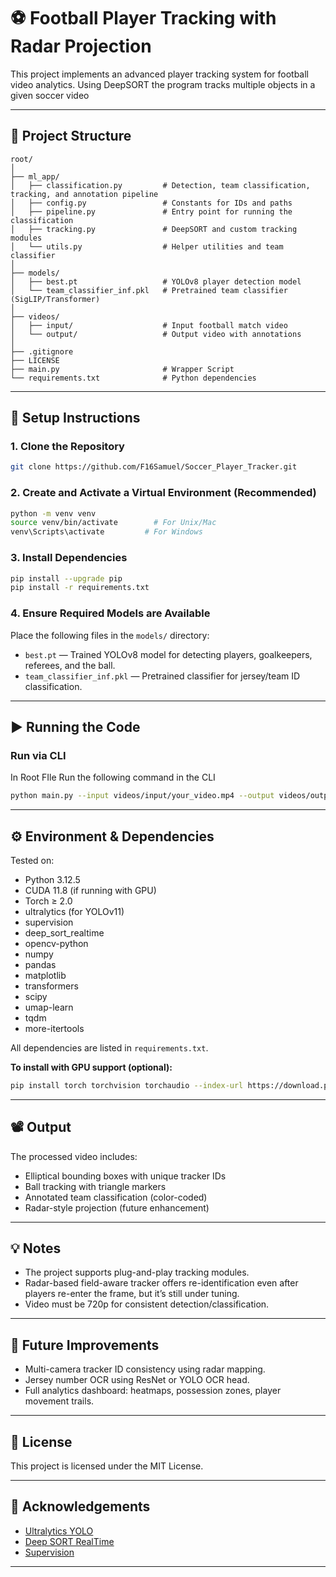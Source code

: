 
# ⚽ Football Player Tracking with Radar Projection

This project implements an advanced player tracking system for football video analytics. Using DeepSORT the program tracks multiple objects in a given soccer video

---

## 📁 Project Structure

```
root/
│
├── ml_app/
│   ├── classification.py         # Detection, team classification, tracking, and annotation pipeline
│   ├── config.py                 # Constants for IDs and paths
│   ├── pipeline.py               # Entry point for running the classification
│   ├── tracking.py               # DeepSORT and custom tracking modules
│   └── utils.py                  # Helper utilities and team classifier
│
├── models/
│   ├── best.pt                   # YOLOv8 player detection model
│   └── team_classifier_inf.pkl   # Pretrained team classifier (SigLIP/Transformer)
│
├── videos/
│   ├── input/                    # Input football match video
│   └── output/                   # Output video with annotations
│
├── .gitignore
├── LICENSE
├── main.py                       # Wrapper Script
└── requirements.txt              # Python dependencies
```

---

## 🔧 Setup Instructions

### 1. Clone the Repository

```bash
git clone https://github.com/F16Samuel/Soccer_Player_Tracker.git
```

### 2. Create and Activate a Virtual Environment (Recommended)

```bash
python -m venv venv
source venv/bin/activate        # For Unix/Mac
venv\Scripts\activate         # For Windows
```

### 3. Install Dependencies

```bash
pip install --upgrade pip
pip install -r requirements.txt
```

### 4. Ensure Required Models are Available

Place the following files in the `models/` directory:
- `best.pt` — Trained YOLOv8 model for detecting players, goalkeepers, referees, and the ball.
- `team_classifier_inf.pkl` — Pretrained classifier for jersey/team ID classification.

---

## ▶️ Running the Code

### Run via CLI

In Root FIle Run the following command in the CLI

```bash
python main.py --input videos/input/your_video.mp4 --output videos/output/your_video_out.mp4
```

---

## ⚙️ Environment & Dependencies

Tested on:
- Python 3.12.5
- CUDA 11.8 (if running with GPU)
- Torch ≥ 2.0
- ultralytics (for YOLOv11)
- supervision
- deep_sort_realtime
- opencv-python
- numpy
- pandas
- matplotlib
- transformers
- scipy
- umap-learn
- tqdm
- more-itertools

All dependencies are listed in `requirements.txt`.

**To install with GPU support (optional):**
```bash
pip install torch torchvision torchaudio --index-url https://download.pytorch.org/whl/cu118
```

---

## 📽️ Output

The processed video includes:
- Elliptical bounding boxes with unique tracker IDs
- Ball tracking with triangle markers
- Annotated team classification (color-coded)
- Radar-style projection (future enhancement)

---

## 💡 Notes

- The project supports plug-and-play tracking modules.
- Radar-based field-aware tracker offers re-identification even after players re-enter the frame, but it’s still under tuning.
- Video must be 720p for consistent detection/classification.

---

## 📌 Future Improvements

- Multi-camera tracker ID consistency using radar mapping.
- Jersey number OCR using ResNet or YOLO OCR head.
- Full analytics dashboard: heatmaps, possession zones, player movement trails.

---

## 📜 License

This project is licensed under the MIT License.

---

## 🙌 Acknowledgements

- [Ultralytics YOLO](https://github.com/ultralytics/ultralytics)
- [Deep SORT RealTime](https://github.com/levan92/deep_sort_realtime)
- [Supervision](https://github.com/roboflow/supervision)

---
